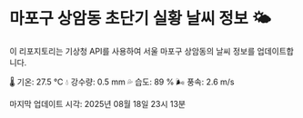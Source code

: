 
# 마포구 상암동 초단기 실황 날씨 정보 🌤️

이 리포지토리는 기상청 API를 사용하여 서울 마포구 상암동의 날씨 정보를 업데이트합니다. 

🌡️ 기온: 27.5 ℃
💧 강수량: 0.5 mm
💦 습도: 89 %
🌬️ 풍속: 2.6 m/s

마지막 업데이트 시각: 2025년 08월 18일 23시 13분    
